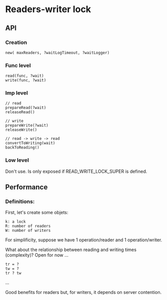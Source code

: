 Readers-writer lock
===================


API
---

### Creation

    new( maxReaders, ?waitLogTimeout, ?waitLogger)

### Func level

    read(func, ?wait)
    write(func, ?wait)

### Imp level

    // read
    prepareRead(?wait)
    releaseRead()

    // write
    prepareWrite(?wait)
    releaseWrite()

    // read -> write -> read
    convertToWriting(wait)
    backToReading()

### Low level

Don't use. Is only exposed if READ_WRITE_LOCK_SUPER is defined.


Performance
-----------

### Definitions:

First, let's create some objets:

    k: a lock
    R: number of readers
    W: number of writers
    
For simplificity, suppose we have 1 operation/reader and 1 operation/writer.
    
What about the relationship between reading and writing times (complexity)?
Open for now ...

    tr = ?
    tw = ?
    tr ? tw

...

Good benefits for readers but, for writers, it depends on server contention.
